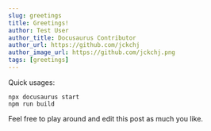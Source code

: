 ```yaml
---
slug: greetings
title: Greetings!
author: Test User
author_title: Docusaurus Contributor
author_url: https://github.com/jckchj
author_image_url: https://github.com/jckchj.png
tags: [greetings]
---
```


Quick usages:
```shell
npx docusaurus start
npm run build
```

Feel free to play around and edit this post as much you like.